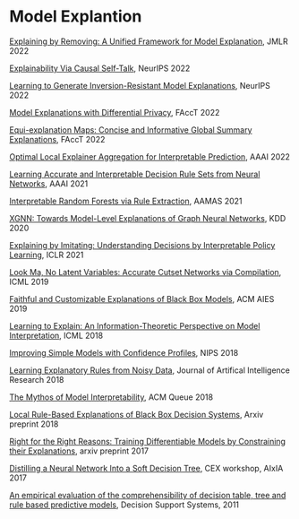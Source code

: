 # Model Explantion

[Explaining by Removing: A Unified Framework for Model Explanation](https://www.jmlr.org/papers/volume22/20-1316/20-1316.pdf), JMLR 2022

[Explainability Via Causal Self-Talk](https://openreview.net/pdf?id=bk8vkdQfBS), NeurIPS 2022

[Learning to Generate Inversion-Resistant Model Explanations](https://openreview.net/pdf?id=iy2G-yLGuku), NeurIPS 2022

[Model Explanations with Differential Privacy](https://facctconference.org/static/pdfs_2022/facct22-146.pdf), FAccT 2022

[Equi-explanation Maps: Concise and Informative Global Summary Explanations](https://facctconference.org/static/pdfs_2022/facct22-38.pdf), FAccT 2022

[Optimal Local Explainer Aggregation for Interpretable Prediction](https://arxiv.org/pdf/2003.09466.pdf), AAAI 2022

[Learning Accurate and Interpretable Decision Rule Sets from Neural Networks](https://arxiv.org/abs/2103.02826), AAAI 2021

[Interpretable Random Forests via Rule Extraction](https://arxiv.org/pdf/2004.14841.pdf), AAMAS 2021

[XGNN: Towards Model-Level Explanations of Graph Neural Networks](https://dl.acm.org/doi/abs/10.1145/3394486.3403085), KDD 2020

[Explaining by Imitating: Understanding Decisions by Interpretable Policy Learning](https://openreview.net/forum?id=unI5ucw_Jk), ICLR 2021

[Look Ma, No Latent Variables: Accurate Cutset Networks via Compilation](http://proceedings.mlr.press/v97/rahman19a/rahman19a.pdf), ICML 2019

[Faithful and Customizable Explanations of Black Box Models](https://dl.acm.org/doi/pdf/10.1145/3306618.3314229), ACM AIES 2019

[Learning to Explain: An Information-Theoretic Perspective on Model Interpretation](http://proceedings.mlr.press/v80/chen18j/chen18j.pdf), ICML 2018

[Improving Simple Models with Confidence Profiles](https://papers.nips.cc/paper/2018/file/972cda1e62b72640cb7ac702714a115f-Paper.pdf), NIPS 2018

[Learning Explanatory Rules from Noisy Data](https://arxiv.org/abs/1711.04574), Journal of Artifical Intelligence Research 2018 

[The Mythos of Model Interpretability](https://dl.acm.org/doi/pdf/10.1145/3236386.3241340), ACM Queue 2018

[Local Rule-Based Explanations of Black Box Decision Systems](https://arxiv.org/abs/1805.10820), Arxiv preprint 2018

[Right for the Right Reasons: Training Differentiable Models by Constraining their Explanations](https://arxiv.org/pdf/1703.03717.pdf), arxiv preprint 2017

[Distilling a Neural Network Into a Soft Decision Tree](https://arxiv.org/pdf/1711.09784.pdf), CEX workshop, AIxIA 2017

[An empirical evaluation of the comprehensibility of decision table, tree and rule based predictive models](https://dl.acm.org/doi/10.1016/j.dss.2010.12.003), Decision Support Systems, 2011
